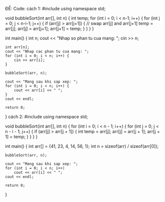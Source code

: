 ĐỀ:
Code:
cách 1:
#include <iostream>
using namespace std;

void bubbleSort(int arr[], int n) {
    int temp;
    for (int i = 0; i < n-1; i++) {
        for (int j = 0; j < n-i-1; j++) {
            if (arr[j] > arr[j+1]) {
                // swap arr[j] and arr[j+1]
                temp = arr[j];
                arr[j] = arr[j+1];
                arr[j+1] = temp;
            }
        }
    }
}

int main() {
    int n;
    cout << "Nhap so phan tu cua mang: ";
    cin >> n;

    int arr[n];
    cout << "Nhap cac phan tu cua mang: ";
    for (int i = 0; i < n; i++) {
        cin >> arr[i];
    }

    bubbleSort(arr, n);

    cout << "Mang sau khi sap xep: ";
    for (int i = 0; i < n; i++) {
        cout << arr[i] << " ";
    }
    cout << endl;

    return 0;
}
cách 2:
#include <iostream>
using namespace std;

void bubbleSort(int arr[], int n) {
    for (int i = 0; i < n - 1; i++) {
        for (int j = 0; j < n - i - 1; j++) {
            if (arr[j] > arr[j + 1]) {
                int temp = arr[j];
                arr[j] = arr[j + 1];
                arr[j + 1] = temp;
            }
        }
    }
}

int main() {
    int arr[] = {41, 23, 4, 14, 56, 1};
    int n = sizeof(arr) / sizeof(arr[0]);

    bubbleSort(arr, n);

    cout << "Mang sau khi sap xep: ";
    for (int i = 0; i < n; i++)
        cout << arr[i] << " ";
    cout << endl;

    return 0;
}
